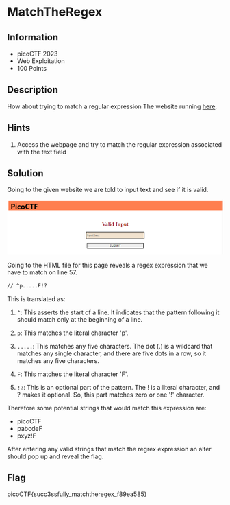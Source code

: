# MatchTheRegex

## Information

- picoCTF 2023
- Web Exploitation
- 100 Points

## Description

How about trying to match a regular expression
The website running [here](http://saturn.picoctf.net:65359/).

## Hints

1. Access the webpage and try to match the regular expression associated with the text field

## Solution

Going to the given website we are told to input text and see if it is valid.

![initial webpage](images/initial.PNG)

Going to the HTML file for this page reveals a regex expression that we have to match on line 57.

```html
// ^p.....F!?
```

This is translated as:

1. `^`: This asserts the start of a line. It indicates that the pattern following it should match only at the beginning of a line.

2. `p`: This matches the literal character 'p'.

3. `.....`: This matches any five characters. The dot (.) is a wildcard that matches any single character, and there are five dots in a row, so it matches any five characters.

4. `F`: This matches the literal character 'F'.

5. `!?`: This is an optional part of the pattern. The ! is a literal character, and ? makes it optional. So, this part matches zero or one '!' character.

Therefore some potential strings that would match this expression are:

- picoCTF
- pabcdeF
- pxyz!F

After entering any valid strings that match the regrex expression an alter should pop up and reveal the flag.

## Flag

picoCTF{succ3ssfully_matchtheregex_f89ea585}
